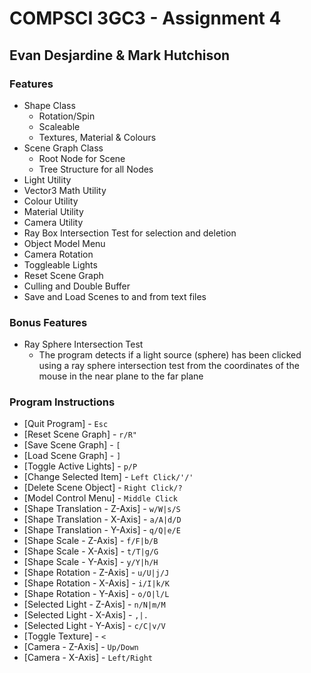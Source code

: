 # COMPSCI 3GC3 - Assignment 4

## Evan Desjardine & Mark Hutchison

### Features

- Shape Class
  - Rotation/Spin
  - Scaleable
  - Textures, Material & Colours
- Scene Graph Class
  - Root Node for Scene
  - Tree Structure for all Nodes
- Light Utility
- Vector3 Math Utility
- Colour Utility
- Material Utility
- Camera Utility
- Ray Box Intersection Test for selection and deletion
- Object Model Menu
- Camera Rotation
- Toggleable Lights
- Reset Scene Graph
- Culling and Double Buffer
- Save and Load Scenes to and from text files

### Bonus Features

- Ray Sphere Intersection Test
  - The program detects if a light source (sphere) has been clicked using a ray sphere intersection test from the coordinates of the mouse in the near plane to the far plane

### Program Instructions

- [Quit Program] - `Esc`
- [Reset Scene Graph] - `r/R"`
- [Save Scene Graph] - `[`
- [Load Scene Graph] - `]`
- [Toggle Active Lights] - `p/P`
- [Change Selected Item] - `Left Click/'/'`
- [Delete Scene Object] - `Right Click/?`
- [Model Control Menu] - `Middle Click`
- [Shape Translation - Z-Axis] - `w/W|s/S`
- [Shape Translation - X-Axis] - `a/A|d/D`
- [Shape Translation - Y-Axis] - `q/Q|e/E`
- [Shape Scale - Z-Axis] - `f/F|b/B`
- [Shape Scale - X-Axis] - `t/T|g/G`
- [Shape Scale - Y-Axis] - `y/Y|h/H`
- [Shape Rotation - Z-Axis] - `u/U|j/J`
- [Shape Rotation - X-Axis] - `i/I|k/K`
- [Shape Rotation - Y-Axis] - `o/O|l/L`
- [Selected Light - Z-Axis] - `n/N|m/M`
- [Selected Light - X-Axis] - `,|.`
- [Selected Light - Y-Axis] - `c/C|v/V`
- [Toggle Texture] - `<`
- [Camera - Z-Axis] - `Up/Down`
- [Camera - X-Axis] - `Left/Right`
